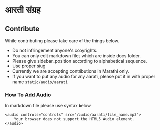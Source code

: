 # आरती संग्रह

## Contribute
While contributing please take care of the things below.
*   Do not infringement anyone's copyrights.
*   You can only edit markdown files which are inside docs folder.
*   Please give sidebar_position according to alphabetical sequence.
*   Use proper slug
*   Currently we are accepting contributions in Marathi only.
*   If you want to put any audio for any aarati, please put it in with proper name  `static/audio/aarati`

### How To Add Audio
In markdown file please use syntax below

```
<audio controls="controls" src="/audio/aarati/file_name.mp3">
    Your browser does not support the HTML5 Audio element.
</audio> 
```

